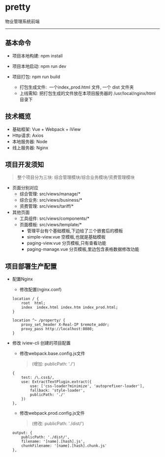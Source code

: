 # pretty
物业管理系统前端

---

## 基本命令
- 项目本地构建: npm install
- 项目本地启动: npm run dev

- 项目打包: npm run build
  - 打包生成文件:  一个index_prod.html 文件, 一个 dist 文件夹
  - 上线需知: 把打包生成的文件放在本项目服务器的 /usr/local/nginx/html 目录下

## 技术概览
- 基础框架: Vue + Webpack + iView
- Http请求: Axios
- 本地服务器: Node
- 线上服务器: Nginx

## 项目开发须知
> 整个项目分为三块: 综合管理模块/综合业务模块/资费管理模块
- 页面分别对应
   - 综合管理: src/views/manage/*
   - 综合业务: src/views/business/*
   - 资费管理: src/views/tariff/*
- 其他页面
    - 工具组件: src/views/components/*
    - 页面模板: src/views/template/*
        - 管理平台有个基础模板,下边给了三个嵌套后的模板
        - simple-view.vue 空模板,也就是基础模板
        - paging-view.vue 分页模板,只有查看功能
        - paging-manage.vue 分页模板,里边包含表格数据修改功能

## 项目部署生产配置
- 配置Nginx
    - 修改配置(nginx.conf)
    ```
    location / {
        root  html;
        index  index.html index.htm index_prod.html;
    }

    location ^~ /property/ {
        proxy_set_header X-Real-IP $remote_addr;
        proxy_pass http://localhost:8080;
    }
    ```

- 修改 iview-cli 创建的项目配置
    - 修改webpack.base.config.js文件
        > (增加: publicPath: './')
    ```
    {
        test: /\.css$/,
        use: ExtractTextPlugin.extract({
            use: ['css-loader?minimize', 'autoprefixer-loader'],
            fallback: 'style-loader',
            publicPath: './'
        })
    },
    ```
    - 修改webpack.prod.config.js文件
        > (修改: publicPath: './dist/')
    ```
    output: {
        publicPath: './dist/',
        filename: '[name].[hash].js',
        chunkFilename: '[name].[hash].chunk.js'
    },
    ```
